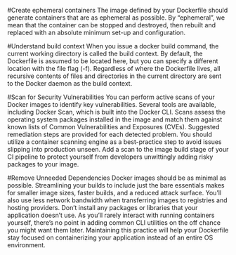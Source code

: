 #Create ephemeral containers
The image defined by your Dockerfile should generate containers that are as ephemeral as possible. By “ephemeral”, we mean that the container can be stopped and destroyed, then rebuilt and replaced with an absolute minimum set-up and configuration.

#Understand build context
When you issue a docker build command, the current working directory is called the build context. By default, the Dockerfile is assumed to be located here, but you can specify a different location with the file flag (-f). Regardless of where the Dockerfile lives, all recursive contents of files and directories in the current directory are sent to the Docker daemon as the build context.

#Scan for Security Vulnerabilities
You can perform active scans of your Docker images to identify key vulnerabilities. Several tools are available, including Docker Scan, which is built into the Docker CLI.
Scans assess the operating system packages installed in the image and match them against known lists of Common Vulnerabilities and Exposures (CVEs). Suggested remediation steps are provided for each detected problem.
You should utilize a container scanning engine as a best-practice step to avoid issues slipping into production unseen. Add a scan to the image build stage of your CI pipeline to protect yourself from developers unwittingly adding risky packages to your image.

#Remove Unneeded Dependencies
Docker images should be as minimal as possible. Streamlining your builds to include just the bare essentials makes for smaller image sizes, faster builds, and a reduced attack surface. You’ll also use less network bandwidth when transferring images to registries and hosting providers.
Don’t install any packages or libraries that your application doesn’t use. As you’ll rarely interact with running containers yourself, there’s no point in adding common CLI utilities on the off chance you might want them later. Maintaining this practice will help your Dockerfile stay focused on containerizing your application instead of an entire OS environment.
